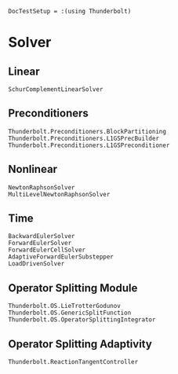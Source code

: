 ```@meta
DocTestSetup = :(using Thunderbolt)
```

# Solver

## Linear

```@docs
SchurComplementLinearSolver
```

## Preconditioners

```@docs
Thunderbolt.Preconditioners.BlockPartitioning
Thunderbolt.Preconditioners.L1GSPrecBuilder
Thunderbolt.Preconditioners.L1GSPreconditioner
```

## Nonlinear

```@docs
NewtonRaphsonSolver
MultiLevelNewtonRaphsonSolver
```


## Time

```@docs
BackwardEulerSolver
ForwardEulerSolver
ForwardEulerCellSolver
AdaptiveForwardEulerSubstepper
LoadDrivenSolver
```

## Operator Splitting Module

```@docs
Thunderbolt.OS.LieTrotterGodunov
Thunderbolt.OS.GenericSplitFunction
Thunderbolt.OS.OperatorSplittingIntegrator
```

## Operator Splitting Adaptivity

```@docs
Thunderbolt.ReactionTangentController
```
